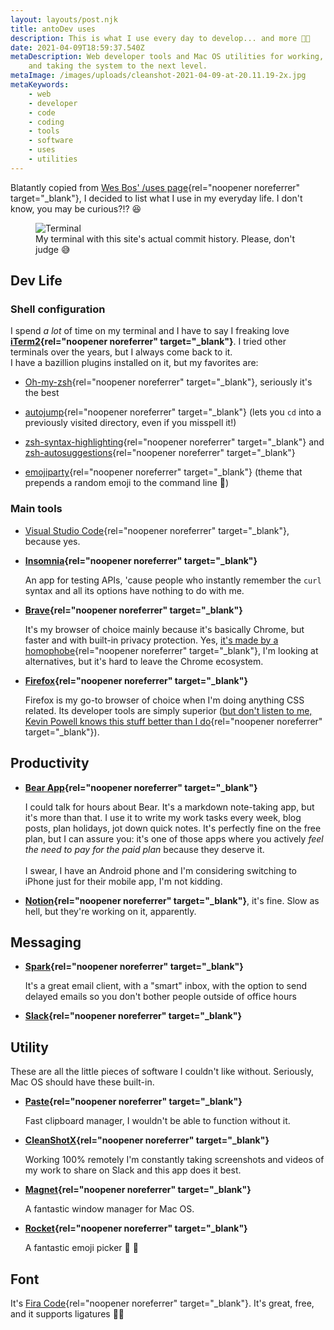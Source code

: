 ```yaml
---
layout: layouts/post.njk
title: antoDev uses
description: This is what I use every day to develop... and more 💪🏻
date: 2021-04-09T18:59:37.540Z
metaDescription: Web developer tools and Mac OS utilities for working, blogging
    and taking the system to the next level.
metaImage: /images/uploads/cleanshot-2021-04-09-at-20.11.19-2x.jpg
metaKeywords:
    - web
    - developer
    - code
    - coding
    - tools
    - software
    - uses
    - utilities
---
```


Blatantly copied from [Wes Bos' /uses page](https://wesbos.com/uses){rel="noopener noreferrer" target="\_blank"}, I decided to list what I use in my everyday life. I don't know, you may be curious?!? 😆

<figure>
    <img class="rounded-corners" src="/images/uploads/cleanshot-2021-04-09-at-20.11.19-2x.jpg" alt="Terminal" title="Terminal" />
    <figcaption class="image-caption-text">My terminal with this site's actual commit history. Please, don't judge 😅</a></figcaption>
</figure>

## Dev Life

### Shell configuration

I spend _a lot_ of time on my terminal and I have to say I freaking love **[iTerm2](https://iterm2.com/){rel="noopener noreferrer" target="\_blank"}**. I tried other terminals over the years, but I always come back to it.\
I have a bazillion plugins installed on it, but my favorites are:

-   [Oh-my-zsh](https://ohmyz.sh/){rel="noopener noreferrer" target="\_blank"}, seriously it's the best

-   [autojump](https://github.com/wting/autojump){rel="noopener noreferrer" target="\_blank"} (lets you `cd` into a previously visited directory, even if you misspell it!)

-   [zsh-syntax-highlighting](https://github.com/zsh-users/zsh-syntax-highlighting){rel="noopener noreferrer" target="\_blank"} and [zsh-autosuggestions](https://github.com/zsh-users/zsh-autosuggestions){rel="noopener noreferrer" target="\_blank"}

-   [emojiparty](https://gist.github.com/brennv/3e9a26308948f11d651f){rel="noopener noreferrer" target="\_blank"} (theme that prepends a random emoji to the command line 🥳)

### Main tools

-   [Visual Studio Code](https://code.visualstudio.com/){rel="noopener noreferrer" target="\_blank"}, because yes.
-   **[Insomnia](https://insomnia.rest/){rel="noopener noreferrer" target="\_blank"}**

    An app for testing APIs, 'cause people who instantly remember the `curl` syntax and all its options have nothing to do with me.

-   **[Brave](https://brave.com/download/){rel="noopener noreferrer" target="\_blank"}**

    It's my browser of choice mainly because it's basically Chrome, but faster and with built-in privacy protection. Yes, [it's made by a homophobe](https://www.reuters.com/article/us-mozilla-ceo-resignation-idUSBREA321Y320140403){rel="noopener noreferrer" target="\_blank"}, I'm looking at alternatives, but it's hard to leave the Chrome ecosystem.

-   **[Firefox](https://www.mozilla.org/it/firefox/new/){rel="noopener noreferrer" target="\_blank"}**

    Firefox is my go-to browser of choice when I'm doing anything CSS related. Its developer tools are simply superior ([but don't listen to me, Kevin Powell knows this stuff better than I do](https://www.youtube.com/watch?v=a-V8GFtwjos){rel="noopener noreferrer" target="\_blank"}).

## Productivity

-   **[Bear App](https://bear.app/){rel="noopener noreferrer" target="\_blank"}**

    I could talk for hours about Bear. It's a markdown note-taking app, but it's more than that. I use it to write my work tasks every week, blog posts, plan holidays, jot down quick notes. It's perfectly fine on the free plan, but I can assure you: it's one of those apps where you actively _feel the need to pay for the paid plan_ because they deserve it. \
    \
    I swear, I have an Android phone and I'm considering switching to iPhone just for their mobile app, I'm not kidding.

-   **[Notion](https://www.notion.so/){rel="noopener noreferrer" target="\_blank"}**, it's fine. Slow as hell, but they're working on it, apparently.

## Messaging

-   **[Spark](https://sparkmailapp.com/it){rel="noopener noreferrer" target="\_blank"}**

    It's a great email client, with a "smart" inbox, with the option to send delayed emails so you don't bother people outside of office hours

-   **[Slack](https://slack.com/intl/it-it/){rel="noopener noreferrer" target="\_blank"}**

## Utility

These are all the little pieces of software I couldn't like without. Seriously, Mac OS should have these built-in.

-   **[Paste](https://pasteapp.io/){rel="noopener noreferrer" target="\_blank"}**

    Fast clipboard manager, I wouldn't be able to function without it.

-   **[CleanShotX](https://cleanshot.com/){rel="noopener noreferrer" target="\_blank"}**

    Working 100% remotely I'm constantly taking screenshots and videos of my work to share on Slack and this app does it best.

-   **[Magnet](https://magnet.crowdcafe.com/){rel="noopener noreferrer" target="\_blank"}**

    A fantastic window manager for Mac OS.

-   **[Rocket](https://matthewpalmer.net/rocket/){rel="noopener noreferrer" target="\_blank"}**

    A fantastic emoji picker 🚀 💯

## Font

It's [Fira Code](https://github.com/tonsky/FiraCode){rel="noopener noreferrer" target="\_blank"}. It's great, free, and it supports ligatures 💅🏻
